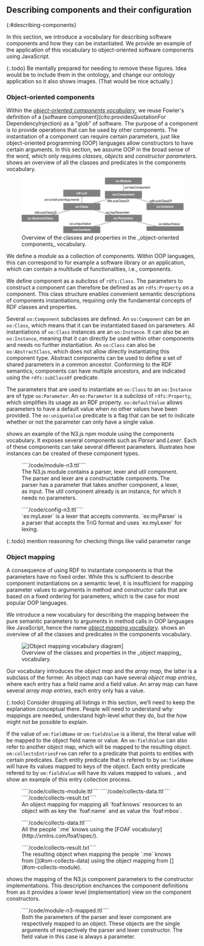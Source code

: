 ## Describing components and their configuration
{:#describing-components}

In this section, we introduce a vocabulary for describing software components and how they can be instantiated.
We provide an example of the application of this vocabulary to object-oriented software components using JavaScript.

{:.todo}
Be mentally prepared for needing to remove these figures. Idea would be to include them in the ontology, and change our ontology application so it also shows images. (That would be nice actually.)

### Object-oriented components

Within the [_object-oriented components vocabulary_](http://linkedsoftwaredependencies.org/vocabularies/object-oriented),
we reuse Fowler's definition of a [software component](cito:providesQuotationFor DependencyInjection) as a "glob" of software.
The purpose of a component is to provide operations that can be used by other components.
The instantiation of a component can require certain parameters,
just like object-oriented programming (OOP) languages allow constructors to have certain arguments.
In this section, we assume OOP in the broad sense of the word, which only requires _classes_, _objects_ and _constructor parameters_.
[](#voc-oo-diagram) shows an overview of all the classes and predicates in the components vocabulary.

<figure id="voc-oo-diagram">
<img src="voc-oo-diagram.svg" alt="[Object-oriented components vocabulary diagram]">
<figcaption markdown="block">
Overview of the classes and properties in the _object-oriented components_ vocabulary.
</figcaption>
</figure>

We define a _module_ as a collection of components.
Within OOP languages, this can correspond to for example a software library or an application,
which can contain a multitude of functionalities, i.e., components.

We define component as a _subclass_ of `rdfs:Class`.
The parameters to construct a component can therefore be defined as an `rdfs:Property` on a component.
This class structure enables convenient semantic descriptions of components instantiations,
requiring only the fundamental concepts of RDF classes and properties.

Several `oo:Component` subclasses are defined.
An `oo:Component` can be an `oo:Class`, which means that it can be instantiated based on parameters.
All instantiations of `oo:Class` instances are an `oo:Instance`.
It can also be an `oo:Instance`, meaning that it can directly be used within other components and needs no further instantiation.
An `oo:Class` can also be `oo:AbstractClass`, which does not allow directly instantiating this component type.
Abstract components can be used to define a set of shared parameters in a common ancestor.
Conforming to the RDF semantics, components can have multiple ancestors, and are indicated using the `rdfs:subClassOf` predicate.

The parameters that are used to instantiate an `oo:Class` to an `oo:Instance` are of type `oo:Parameter`.
An `oo:Parameter` is a _subclass_ of `rdfs:Property`, which simplifies its usage as an RDF property.
`oo:defaultValue` allows parameters to have a default value when no other values have been provided.
The `oo:uniqueValue` predicate is a flag that can be set to indicate whether or not the parameter can only have a single value.

[](#module-n3) shows an example of the N3.js npm module using the components vocabulary.
It exposes several components such as _Parser_ and _Lexer_.
Each of these components can take several different parameters.
[](#config-n3) illustrates how instances can be created of these component types.

<figure id="module-n3" class="listing">
````/code/module-n3.ttl````
<figcaption markdown="block">
The N3.js module contains a parser, lexer and util component.
The parser and lexer are a constructable components.
The parser has a parameter that takes another component, a lexer, as input.
The util component already is an instance, for which it needs no parameters.
</figcaption>
</figure>

<figure id="config-n3" class="listing">
````/code/config-n3.ttl````
<figcaption markdown="block">
`ex:myLexer` is a lexer that accepts comments.
`ex:myParser` is a parser that accepts the TriG format and uses `ex:myLexer` for lexing.
</figcaption>
</figure>

{:.todo}
mention reasoning for checking things like valid parameter range

### Object mapping

A consequence of using RDF to instantiate components is that the parameters have no fixed order.
While this is sufficient to describe component instantiations on a semantic level,
it is insufficient for mapping parameter values to arguments in method and constructor calls that are based on a fixed ordering for parameters,
which is the case for most popular OOP languages.

We introduce a new vocabulary for describing the mapping between the pure semantic parameters
to arguments in method calls in OOP languages like JavaScript, hence the name [_object mapping vocabulary_](http://linkedsoftwaredependencies.org/vocabularies/object-mapping).
[](#voc-om-diagram) shows an overview of all the classes and predicates in the components vocabulary.

<figure id="voc-om-diagram">
<img src="voc-om-diagram.svg" alt="[Object mapping vocabulary diagram]">
<figcaption markdown="block">
Overview of the classes and properties in the _object mapping_ vocabulary.
</figcaption>
</figure>

Our vocabulary introduces the _object map_ and the _array map_, the latter is a subclass of the former.
An object map can have several _object map entries_, where each entry has a field name and a field value.
An array map can have several _array map entries_, each entry only has a value.

{:.todo}
Consider dropping all listings in this section, we’ll need to keep the explanation conceptual there. People will need to understand _why_ mappings are needed, understand high-level _what_ they do, but the _how_ might not be possible to explain.

If the value of `om:fieldName` or `om:fieldValue` is a literal, the literal value will be mapped to the object field name or value.
An `om:fieldValue` can also refer to another object map, which will be mapped to the resulting object.
`om:collectsEntriesFrom` can refer to a predicate that points to entities with certain predicates.
Each entity predicate that is refered to by `om:fieldName` will have its values mapped to keys of the object.
Each entity predicate refered to by `om:fieldValue` will have its values mapped to values.
[](#om-collects-module), [](#om-collects-data) and [](#om-collects-result) show an example of this entry collection process.
<figure id="om-collects-module" class="listing">
````/code/collects-module.ttl````
````/code/collects-data.ttl````
````/code/collects-result.txt````
<figcaption markdown="block">
An object mapping for mapping all `foaf:knows` resources to an object
with as key the `foaf:name` and as value the `foaf:mbox`.
</figcaption>
</figure>
<figure id="om-collects-data" class="listing">
````/code/collects-data.ttl````
<figcaption markdown="block">
All the people `:me` knows using the [FOAF vocabulary](http://xmlns.com/foaf/spec/).
</figcaption>
</figure>
<figure id="om-collects-result" class="listing">
````/code/collects-result.txt````
<figcaption markdown="block">
The resulting object when mapping the people `:me` knows from [](#om-collects-data)
using the object mapping from [](#om-collects-module).
</figcaption>
</figure>

[](#module-n3-mapped) shows the mapping of the N3.js component parameters to the constructor implementations.
This description enchances the component definitions from [](#module-n3)
as it provides a lower level (implementation) view on the component constructors.

<figure id="module-n3-mapped" class="listing">
````/code/module-n3-mapped.ttl````
<figcaption markdown="block">
Both the parameters of the parser and lexer component are respectively mapped to an object.
These objects are the single arguments of respectively the parser and lexer constructor.
The field value in this case is always a parameter.
</figcaption>
</figure>
